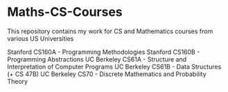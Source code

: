 # Maths-CS-Courses
This repository contains my work for CS and Mathematics courses from various US Universities

Stanford CS160A - Programming Methodologies  Stanford CS160B - Programming Abstractions  UC Berkeley CS61A - Structure and Interpretation of Computer Programs  UC Berkeley CS61B - Data Structures (+ CS 47B)  UC Berkeley CS70 - Discrete Mathematics and Probability Theory
